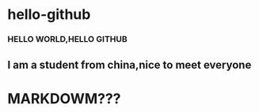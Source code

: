 # hello-github
### HELLO WORLD,HELLO GITHUB
## I am a student from china,nice to meet everyone
# MARKDOWM???
